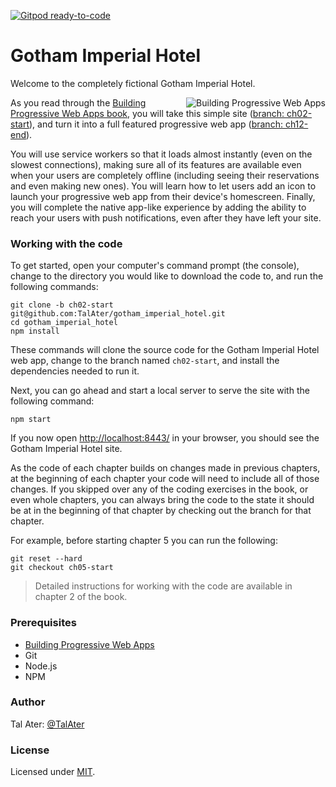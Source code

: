 [![Gitpod ready-to-code](https://img.shields.io/badge/Gitpod-ready--to--code-blue?logo=gitpod)](https://gitpod.io/#https://github.com/TalAter/gotham_imperial_hotel)

# Gotham Imperial Hotel

Welcome to the completely fictional Gotham Imperial Hotel.

<a href="https://pwabook.com/oreillyrepo"><img align="right" src="https://github.com/TalAter/awesome-progressive-web-apps/raw/master/images/mpwa.png" alt="Building Progressive Web Apps"></a>

As you read through the <a href="https://pwabook.com/oreillyrepo">Building Progressive Web Apps book</a>, you will take this simple site ([branch: ch02-start](https://github.com/TalAter/gotham_imperial_hotel/tree/ch02-start)), and turn it into a full featured progressive web app ([branch: ch12-end](https://github.com/TalAter/gotham_imperial_hotel/tree/ch12-end)).

You will use service workers so that it loads almost instantly (even on the slowest connections), making sure all of its features are available even when your users are completely offline (including seeing their reservations and even making new ones). You will learn how to let users add an icon to launch your progressive web app from their device's homescreen. Finally, you will complete the native app-like experience by adding the ability to reach your users with push notifications, even after they have left your site.

### Working with the code

To get started, open your computer's command prompt (the console), change to the directory you would like to download the code to, and run the following commands:

````
git clone -b ch02-start git@github.com:TalAter/gotham_imperial_hotel.git
cd gotham_imperial_hotel
npm install
````

These commands will clone the source code for the Gotham Imperial Hotel web app, change to the branch named `ch02-start`, and install the dependencies needed to run it.

Next, you can go ahead and start a local server to serve the site with the following command:

````
npm start
````

If you now open [http://localhost:8443/](http://localhost:8443/) in your browser, you should see the Gotham Imperial Hotel site.

As the code of each chapter builds on changes made in previous chapters, at the beginning of each chapter your code will need to include all of those changes. If you skipped over any of the coding exercises in the book, or even whole chapters, you can always bring the code to the state it should be at in the beginning of that chapter by checking out the branch for that chapter.

For example, before starting chapter 5 you can run the following:

````
git reset --hard
git checkout ch05-start
````

> Detailed instructions for working with the code are available in chapter 2 of the book.

### Prerequisites

* <a href="https://pwabook.com/oreillyrepo">Building Progressive Web Apps</a>
* Git
* Node.js
* NPM

### Author

Tal Ater: [@TalAter](https://twitter.com/TalAter)

### License

Licensed under [MIT](https://github.com/TalAter/Progressive-UI-KITT/blob/master/LICENSE).
